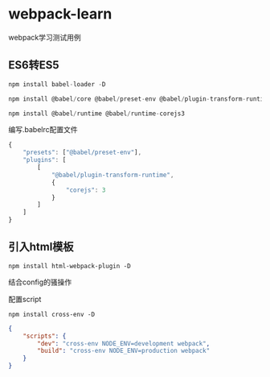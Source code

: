 # webpack-learn
webpack学习测试用例

## ES6转ES5
~~~js
npm install babel-loader -D
~~~

~~~js
npm install @babel/core @babel/preset-env @babel/plugin-transform-runtime -D

npm install @babel/runtime @babel/runtime-corejs3
~~~

编写.babelrc配置文件

~~~js
{
    "presets": ["@babel/preset-env"],
    "plugins": [
        [
            "@babel/plugin-transform-runtime",
            {
                "corejs": 3
            }
        ]
    ]
}

~~~

## 引入html模板

~~~shell
npm install html-webpack-plugin -D 
~~~

结合config的骚操作


配置script

~~~shell
npm install cross-env -D
~~~

~~~json
{
    "scripts": {
        "dev": "cross-env NODE_ENV=development webpack",
        "build": "cross-env NODE_ENV=production webpack"
    }
}
~~~



